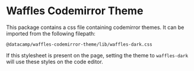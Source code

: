 # Waffles Codemirror Theme

This package contains a css file containing codemirror themes. It can be imported from the following filepath:

```
@datacamp/waffles-codemirror-theme/lib/waffles-dark.css
```

If this stylesheet is present on the page, setting the theme to `waffles-dark` will use these styles on the code editor.
